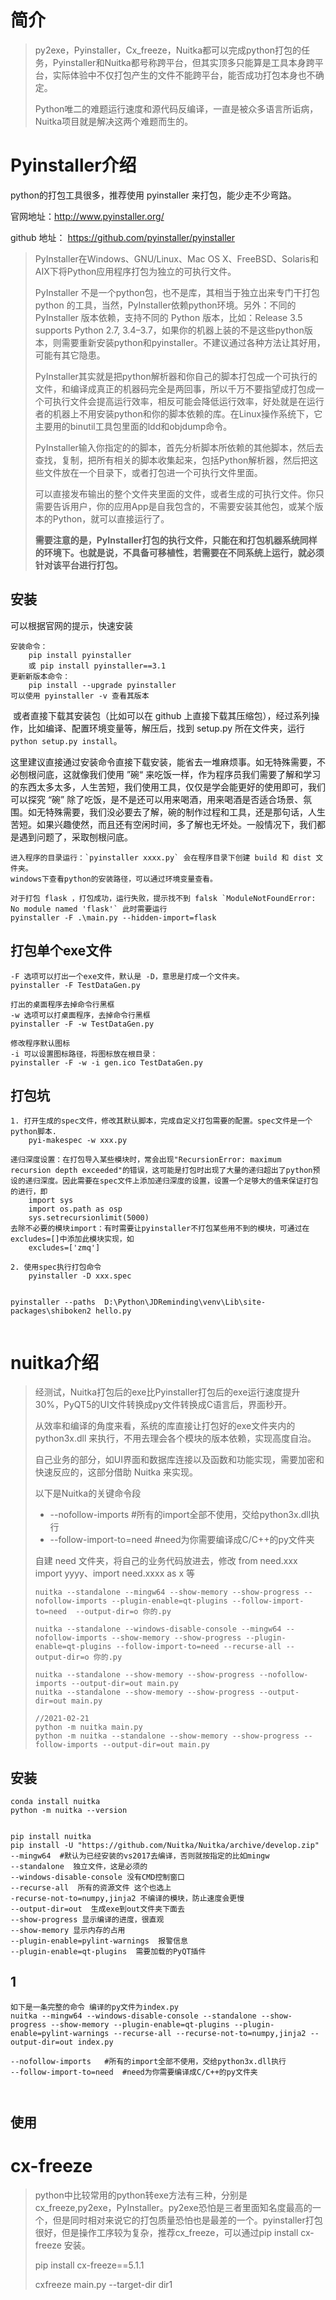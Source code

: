 # 简介

> py2exe，Pyinstaller，Cx_freeze，Nuitka都可以完成python打包的任务，Pyinstaller和Nuitka都号称跨平台，但其实顶多只能算是工具本身跨平台，实际体验中不仅打包产生的文件不能跨平台，能否成功打包本身也不确定。
>
> Python唯二的难题运行速度和源代码反编译，一直是被众多语言所诟病，Nuitka项目就是解决这两个难题而生的。

# Pyinstaller介绍

python的打包工具很多，推荐使用 pyinstaller 来打包，能少走不少弯路。

官网地址：<http://www.pyinstaller.org/>

github 地址： <https://github.com/pyinstaller/pyinstaller>

> PyInstaller在Windows、GNU/Linux、Mac OS X、FreeBSD、Solaris和AIX下将Python应用程序打包为独立的可执行文件。
>
> PyInstaller 不是一个python包，也不是库，其相当于独立出来专门干打包 python 的工具，当然，PyInstaller依赖python环境。另外：不同的 PyInstaller 版本依赖，支持不同的 Python 版本，比如：Release 3.5 supports Python 2.7, 3.4–3.7，如果你的机器上装的不是这些python版本，则需要重新安装python和pyinstaller。不建议通过各种方法让其好用，可能有其它隐患。
>
> PyInstaller其实就是把python解析器和你自己的脚本打包成一个可执行的文件，和编译成真正的机器码完全是两回事，所以千万不要指望成打包成一个可执行文件会提高运行效率，相反可能会降低运行效率，好处就是在运行者的机器上不用安装python和你的脚本依赖的库。在Linux操作系统下，它主要用的binutil工具包里面的ldd和objdump命令。
>
> PyInstaller输入你指定的的脚本，首先分析脚本所依赖的其他脚本，然后去查找，复制，把所有相关的脚本收集起来，包括Python解析器，然后把这些文件放在一个目录下，或者打包进一个可执行文件里面。
>
> 可以直接发布输出的整个文件夹里面的文件，或者生成的可执行文件。你只需要告诉用户，你的应用App是自我包含的，不需要安装其他包，或某个版本的Python，就可以直接运行了。
>
> **需要注意的是，PyInstaller打包的执行文件，只能在和打包机器系统同样的环境下。也就是说，不具备可移植性，若需要在不同系统上运行，就必须针对该平台进行打包。**

## 安装

可以根据官网的提示，快速安装

```
安装命令：
	pip install pyinstaller
	或 pip install pyinstaller==3.1
更新新版本命令：
	pip install --upgrade pyinstaller
可以使用 pyinstaller -v 查看其版本
```

​	或者直接下载其安装包（比如可以在 github 上直接下载其压缩包），经过系列操作，比如编译、配置环境变量等，解压后，找到 setup.py 所在文件夹，运行 `python setup.py install`。

​	这里建议直接通过安装命令直接下载安装，能省去一堆麻烦事。如无特殊需要，不必刨根问底，这就像我们使用 ”碗“ 来吃饭一样，作为程序员我们需要了解和学习的东西太多太多，人生苦短，我们使用工具，仅仅是学会能更好的使用即可，我们可以探究 “碗” 除了吃饭，是不是还可以用来喝酒，用来喝酒是否适合场景、氛围。如无特殊需要，我们没必要去了解，碗的制作过程和工具，还是那句话，人生苦短。如果兴趣使然，而且还有空闲时间，多了解也无坏处。一般情况下，我们都是遇到问题了，采取刨根问底。

```
进入程序的目录运行：`pyinstaller xxxx.py` 会在程序目录下创建 build 和 dist 文件夹。
windows下查看python的安装路径，可以通过环境变量查看。

对于打包 flask ，打包成功，运行失败，提示找不到 falsk `ModuleNotFoundError: No module named 'flask'` 此时需要运行
pyinstaller -F .\main.py --hidden-import=flask
```

## 打包单个exe文件

```
-F 选项可以打出一个exe文件，默认是 -D，意思是打成一个文件夹。
pyinstaller -F TestDataGen.py

打出的桌面程序去掉命令行黑框
-w 选项可以打桌面程序，去掉命令行黑框
pyinstaller -F -w TestDataGen.py

修改程序默认图标
-i 可以设置图标路径，将图标放在根目录：
pyinstaller -F -w -i gen.ico TestDataGen.py
```

## 打包坑

```
1. 打开生成的spec文件，修改其默认脚本，完成自定义打包需要的配置。spec文件是一个python脚本.
	pyi-makespec -w xxx.py
 
递归深度设置：在打包导入某些模块时，常会出现"RecursionError: maximum recursion depth exceeded"的错误，这可能是打包时出现了大量的递归超出了python预设的递归深度。因此需要在spec文件上添加递归深度的设置，设置一个足够大的值来保证打包的进行，即
    import sys
    import os.path as osp
    sys.setrecursionlimit(5000)
去除不必要的模块import：有时需要让pyinstaller不打包某些用不到的模块，可通过在excludes=[]中添加此模块实现，如
	excludes=['zmq']
    
2. 使用spec执行打包命令
	pyinstaller -D xxx.spec
```

```

pyinstaller --paths  D:\Python\JDReminding\venv\Lib\site-packages\shiboken2 hello.py


```

# nuitka介绍

> 经测试，Nuitka打包后的exe比Pyinstaller打包后的exe运行速度提升30%，PyQT5的UI文件转换成py文件转换成C语言后，界面秒开。
>
> 从效率和编译的角度来看，系统的库直接让打包好的exe文件夹内的 python3x.dll 来执行，不用去理会各个模块的版本依赖，实现高度自治。
>
> 自己业务的部分，如UI界面和数据库连接以及函数和功能实现，需要加密和快速反应的，这部分借助 Nuitka 来实现。
>
> 以下是Nuitka的关键命令段
>
> - --nofollow-imports  #所有的import全部不使用，交给python3x.dll执行
> - --follow-import-to=need #need为你需要编译成C/C++的py文件夹
>
> 自建 need 文件夹，将自己的业务代码放进去，修改 from need.xxx import yyyy、import need.xxxx as x 等
>
> ```
> nuitka --standalone --mingw64 --show-memory --show-progress --nofollow-imports --plugin-enable=qt-plugins --follow-import-to=need  --output-dir=o 你的.py
> 
> nuitka --standalone --windows-disable-console --mingw64 --nofollow-imports --show-memory --show-progress --plugin-enable=qt-plugins --follow-import-to=need --recurse-all --output-dir=o 你的.py
> 
> nuitka --standalone --show-memory --show-progress --nofollow-imports --output-dir=out main.py
> nuitka --standalone --show-memory --show-progress --output-dir=out main.py
> 
> //2021-02-21
> python -m nuitka main.py
> python -m nuitka --standalone --show-memory --show-progress --follow-imports --output-dir=out main.py
> ```
>

## 安装

```
conda install nuitka
python -m nuitka --version


pip install nuitka
pip install -U "https://github.com/Nuitka/Nuitka/archive/develop.zip"
--mingw64  #默认为已经安装的vs2017去编译，否则就按指定的比如mingw
--standalone  独立文件，这是必须的
--windows-disable-console 没有CMD控制窗口
--recurse-all  所有的资源文件 这个也选上
-recurse-not-to=numpy,jinja2 不编译的模块，防止速度会更慢
--output-dir=out  生成exe到out文件夹下面去
--show-progress 显示编译的进度，很直观
--show-memory 显示内存的占用
--plugin-enable=pylint-warnings  报警信息
--plugin-enable=qt-plugins  需要加载的PyQT插件
```

## 1

```
如下是一条完整的命令 编译的py文件为index.py
nuitka --mingw64 --windows-disable-console --standalone --show-progress --show-memory --plugin-enable=qt-plugins --plugin-enable=pylint-warnings --recurse-all --recurse-not-to=numpy,jinja2 --output-dir=out index.py

--nofollow-imports   #所有的import全部不使用，交给python3x.dll执行
--follow-import-to=need  #need为你需要编译成C/C++的py文件夹



```

## 使用

# cx-freeze

> python中比较常用的python转exe方法有三种，分别是cx_freeze,py2exe，PyInstaller。py2exe恐怕是三者里面知名度最高的一个，但是同时相对来说它的打包质量恐怕也是最差的一个。pyinstaller打包很好，但是操作工序较为复杂，推荐cx_freeze，可以通过pip install cx-freeze 安装。
>
> pip install cx-freeze==5.1.1
>
> 
>
> cxfreeze main.py --target-dir dir1


